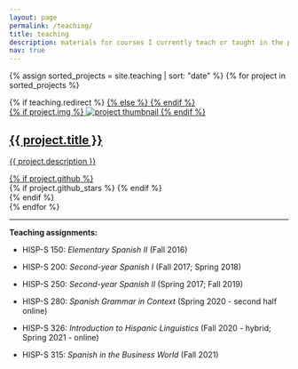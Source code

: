 ```yaml
---
layout: page
permalink: /teaching/
title: teaching
description: materials for courses I currently teach or taught in the past.
nav: true
---
```


<div class="projects grid">

  {% assign sorted_projects = site.teaching | sort: "date" %}
  {% for project in sorted_projects %}
  <div class="grid-item">
    {% if teaching.redirect %}
    <a href="{{ project.redirect }}" target="_blank">
    {% else %}
    <a href="{{ project.url | relative_url }}">
    {% endif %}
      <div class="card hoverable">
        {% if project.img %}
        <img src="{{ project.img | relative_url }}" alt="project thumbnail">
        {% endif %}
        <div class="card-body">
          <h2 class="card-title">{{ project.title }}</h2>
          <p class="card-text">{{ project.description }}</p>
          <div class="row ml-1 mr-1 p-0">
            {% if project.github %}
            <div class="github-icon">
              <div class="icon" data-toggle="tooltip" title="Code Repository">
                <a href="{{ project.github }}" target="_blank"><i class="fab fa-github gh-icon"></i></a>
              </div>
              {% if project.github_stars %}
              <span class="stars" data-toggle="tooltip" title="GitHub Stars">
                <i class="fas fa-star"></i>
                <span id="{{ project.github_stars }}-stars"></span>
              </span>
              {% endif %}
            </div>
            {% endif %}
          </div>
        </div>
      </div>
    </a>
  </div>
{% endfor %}

</div>

---

**Teaching assignments:**

- HISP-S 150: _Elementary Spanish II_ (Fall 2016)

- HISP-S 200: _Second-year Spanish I_ (Fall 2017; Spring 2018)

- HISP-S 250: _Second-year Spanish II_ (Spring 2017; Fall 2019)

- HISP-S 280: _Spanish Grammar in Context_ (Spring 2020 - second half online)

- HISP-S 326: _Introduction to Hispanic Linguistics_ (Fall 2020 - hybrid; Spring 2021 - online)

- HISP-S 315: _Spanish in the Business World_ (Fall 2021)
